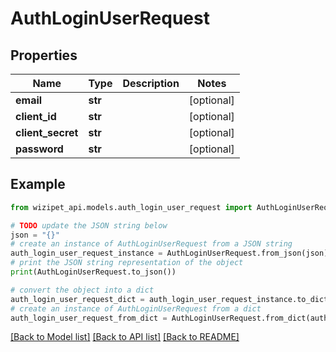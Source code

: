 # AuthLoginUserRequest


## Properties

Name | Type | Description | Notes
------------ | ------------- | ------------- | -------------
**email** | **str** |  | [optional] 
**client_id** | **str** |  | [optional] 
**client_secret** | **str** |  | [optional] 
**password** | **str** |  | [optional] 

## Example

```python
from wizipet_api.models.auth_login_user_request import AuthLoginUserRequest

# TODO update the JSON string below
json = "{}"
# create an instance of AuthLoginUserRequest from a JSON string
auth_login_user_request_instance = AuthLoginUserRequest.from_json(json)
# print the JSON string representation of the object
print(AuthLoginUserRequest.to_json())

# convert the object into a dict
auth_login_user_request_dict = auth_login_user_request_instance.to_dict()
# create an instance of AuthLoginUserRequest from a dict
auth_login_user_request_from_dict = AuthLoginUserRequest.from_dict(auth_login_user_request_dict)
```
[[Back to Model list]](../README.md#documentation-for-models) [[Back to API list]](../README.md#documentation-for-api-endpoints) [[Back to README]](../README.md)


